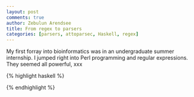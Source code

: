 ```yaml
---
layout: post
comments: true
author: Zebulun Arendsee
title: From regex to parsers
categories: [parsers, attoparsec, Haskell, regex]
---
```


My first forray into bioinformatics was in an undergraduate summer
internship. I jumped right into Perl programming and regular expressions. They seemed all powerful, xxx

{% highlight haskell %}

{% endhighlight %}
